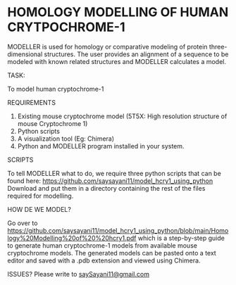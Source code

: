 # HOMOLOGY MODELLING OF HUMAN CRYTPOCHROME-1

MODELLER is used for homology or comparative modeling of protein three-dimensional structures. 
The user provides an alignment of a sequence to be modeled with known related structures and 
MODELLER calculates a model.

TASK:

To model human cryptochrome-1 

REQUIREMENTS

1. Existing mouse cryptochrome model (5T5X: High resolution structure of mouse Cryptochrome 1)
2. Python scripts
3. A visualization tool (Eg: Chimera)
4. Python and MODELLER program installed in your system.

SCRIPTS

To tell MODELLER what to do, we require three python scripts that can be found here: https://github.com/saysayani11/model_hcry1_using_python
Download and put them in a directory containing the rest of the files required for modelling. 

HOW DE WE MODEL?

Go over to https://github.com/saysayani11/model_hcry1_using_python/blob/main/Homology%20Modelling%20of%20%20hcry1.pdf 
which is a step-by-step guide to generate human cryptochrome-1 models from available mouse cryptochrome models. The 
generated models can be pasted onto a text editor and saved with a .pdb extension and viewed using Chimera.

ISSUES?
Please write to saySayani11@gmail.com


